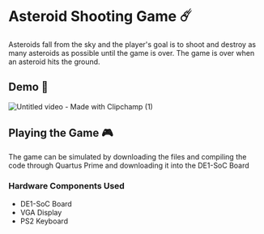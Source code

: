 # Asteroid Shooting Game ☄️

Asteroids fall from the sky and the player's goal is to shoot and destroy as many asteroids as possible
until the game is over. The game is over when an asteroid hits the ground.

## Demo :rocket: 
![Untitled video - Made with Clipchamp (1)](https://github.com/Aabha-J/Verilog-Project/assets/121515351/1aa60d65-a3ce-4834-ad10-8713c3527d19)

## Playing the Game :video_game:

The game can be simulated by downloading the files and compiling the code through Quartus Prime
and downloading it into the DE1-SoC Board

### Hardware Components Used
  - DE1-SoC Board
  - VGA Display
  - PS2 Keyboard


